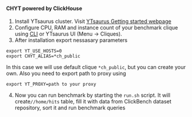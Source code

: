 #### CHYT powered by ClickHouse

1.  Install YTsaurus cluster. Visit [YTsaurus Getting started webpage](https://ytsaurus.tech/docs/en/overview/try-yt)
2. Configure CPU, RAM and instance count of your benchmark clique using [CLI](https://ytsaurus.tech/docs/en/user-guide/data-processing/chyt/cliques/start) or YTsaurus UI (Menu -> Cliques).
3. After installation export nessasary parameters
```console
export YT_USE_HOSTS=0
export CHYT_ALIAS=*ch_public
```
In this case we will use default clique ``*ch_public``, but you can create your own. Also you need to export path to proxy using
```console
export YT_PROXY=path to your proxy
```
4. Now you can run benchmark by starting the ``run.sh`` script. It will create```//home/hits``` table, fill it with data from ClickBench dataset repository, sort it and run benchmark queries

